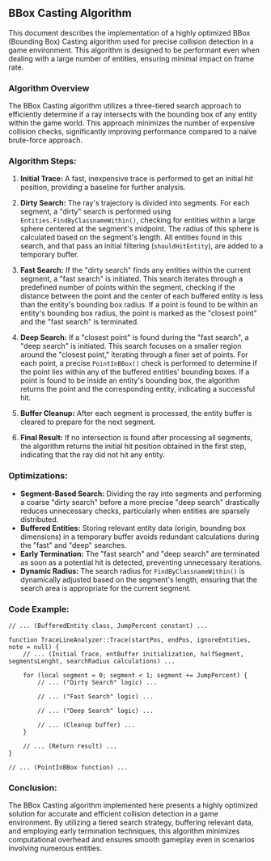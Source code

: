 ## BBox Casting Algorithm

This document describes the implementation of a highly optimized BBox (Bounding Box) Casting algorithm used for precise collision detection in a game environment. This algorithm is designed to be performant even when dealing with a large number of entities, ensuring minimal impact on frame rate.

### Algorithm Overview

The BBox Casting algorithm utilizes a three-tiered search approach to efficiently determine if a ray intersects with the bounding box of any entity within the game world. This approach minimizes the number of expensive collision checks, significantly improving performance compared to a naive brute-force approach.

### Algorithm Steps:

1. **Initial Trace:** A fast, inexpensive trace is performed to get an initial hit position, providing a baseline for further analysis.

2. **Dirty Search:** The ray's trajectory is divided into segments. For each segment, a "dirty" search is performed using `Entities.FindByClassnameWithin()`, checking for entities within a large sphere centered at the segment's midpoint. The radius of this sphere is calculated based on the segment's length. All entities found in this search, and that pass an initial filtering (`shouldHitEntity`), are added to a temporary buffer.

3. **Fast Search:** If the "dirty search" finds any entities within the current segment, a "fast search" is initiated. This search iterates through a predefined number of points within the segment, checking if the distance between the point and the center of each buffered entity is less than the entity's bounding box radius. If a point is found to be within an entity's bounding box radius, the point is marked as the "closest point" and the "fast search" is terminated.

4. **Deep Search:** If a "closest point" is found during the "fast search", a "deep search" is initiated. This search focuses on a smaller region around the "closest point," iterating through a finer set of points. For each point, a precise `PointInBBox()` check is performed to determine if the point lies within any of the buffered entities' bounding boxes. If a point is found to be inside an entity's bounding box, the algorithm returns the point and the corresponding entity, indicating a successful hit.

5. **Buffer Cleanup:** After each segment is processed, the entity buffer is cleared to prepare for the next segment.

6. **Final Result:** If no intersection is found after processing all segments, the algorithm returns the initial hit position obtained in the first step, indicating that the ray did not hit any entity.

### Optimizations:

- **Segment-Based Search:** Dividing the ray into segments and performing a coarse "dirty search" before a more precise "deep search" drastically reduces unnecessary checks, particularly when entities are sparsely distributed.
- **Buffered Entities:** Storing relevant entity data (origin, bounding box dimensions) in a temporary buffer avoids redundant calculations during the "fast" and "deep" searches.
- **Early Termination:** The "fast search" and "deep search" are terminated as soon as a potential hit is detected, preventing unnecessary iterations.
- **Dynamic Radius:** The search radius for `FindByClassnameWithin()` is dynamically adjusted based on the segment's length, ensuring that the search area is appropriate for the current segment.

### Code Example:

```squirrel
// ... (BufferedEntity class, JumpPercent constant) ...

function TraceLineAnalyzer::Trace(startPos, endPos, ignoreEntities, note = null) {
    // ... (Initial Trace, entBuffer initialization, halfSegment, segmentsLenght, searchRadius calculations) ...

    for (local segment = 0; segment < 1; segment += JumpPercent) {
        // ... ("Dirty Search" logic) ...

        // ... ("Fast Search" logic) ...

        // ... ("Deep Search" logic) ...

        // ... (Cleanup buffer) ...
    }

    // ... (Return result) ...
}

// ... (PointInBBox function) ... 
```

### Conclusion:

The BBox Casting algorithm implemented here presents a highly optimized solution for accurate and efficient collision detection in a game environment. By utilizing a tiered search strategy, buffering relevant data, and employing early termination techniques, this algorithm minimizes computational overhead and ensures smooth gameplay even in scenarios involving numerous entities. 
